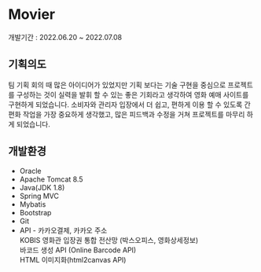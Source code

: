 Movier
=============
개발기간 : 2022.06.20 ~ 2022.07.08


기획의도
-------------
팀 기획 회의 때 많은 아이디어가 있었지만
기획 보다는 기술 구현을 중심으로 프로젝트를 구성하는 것이
실력을 발휘 할 수 있는 좋은 기회라고 생각하여
영화 예매 사이트를 구현하게 되었습니다.
소비자와 관리자 입장에서 더 쉽고, 
편하게 이용 할 수 있도록 간편화 작업을 가장 중요하게 생각했고, 많은 피드백과 수정을 거쳐
프로젝트를 마무리 하게 되었습니다.

개발환경
-------------
* Oracle
* Apache Tomcat 8.5
* Java(JDK 1.8)
* Spring MVC
* Mybatis
* Bootstrap
* Git
* API - 카카오결제, 카카오 주소<br>
	KOBIS 영화관 입장권 통합 전산망 (박스오피스, 영화상세정보)<br>
	바코드 생성 API (Online Barcode API)<br>
	HTML 이미지화(html2canvas API)
